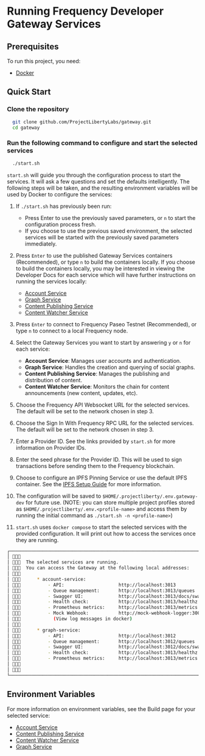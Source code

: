 # Running Frequency Developer Gateway Services

## Prerequisites

To run this project, you need:

- [Docker](https://docs.docker.com/get-docker/)

## Quick Start

### Clone the repository

```sh
  git clone github.com/ProjectLibertyLabs/gateway.git
  cd gateway
```

### Run the following command to configure and start the selected services

```sh
  ./start.sh
```

`start.sh` will guide you through the configuration process to start the services. It will ask a few questions and set the defaults intelligently. The following steps will be taken, and the resulting environment variables will be used by Docker to configure the services:

1. If `./start.sh` has previously been run:

   - Press Enter to use the previously saved parameters, or `n` to start the configuration process fresh.
   - If you choose to use the previous saved environment, the selected services will be started with the previously saved parameters immediately.

2. Press `Enter` to use the published Gateway Services containers (Recommended), or type `n` to build the containers locally. If you choose to build the containers locally, you may be interested in viewing the Developer Docs for each service which will have further instructions on running the services locally:

   - [Account Service](https://github.com/ProjectLibertyLabs/gateway/blob/main/developer-docs/account/README.md)
   - [Graph Service](https://github.com/ProjectLibertyLabs/gateway/blob/main/developer-docs/graph/README.md)
   - [Content Publishing Service](https://github.com/ProjectLibertyLabs/gateway/blob/main/developer-docs/content-publishing/README.md)
   - [Content Watcher Service](https://github.com/ProjectLibertyLabs/gateway/blob/main/developer-docs/content-watcher/README.md)

3. Press `Enter` to connect to Frequency Paseo Testnet (Recommended), or type `n` to connect to a local Frequency node.

4. Select the Gateway Services you want to start by answering `y` or `n` for each service:

   - **Account Service**: Manages user accounts and authentication.
   - **Graph Service**: Handles the creation and querying of social graphs.
   - **Content Publishing Service**: Manages the publishing and distribution of content.
   - **Content Watcher Service**: Monitors the chain for content announcements (new content, updates, etc).

5. Choose the Frequency API Websocket URL for the selected services. The default will be set to the network chosen in step 3.

6. Choose the Sign In With Frequency RPC URL for the selected services. The default will be set to the network chosen in step 3.

7. Enter a Provider ID. See the links provided by `start.sh` for more information on Provider IDs.

8. Enter the seed phrase for the Provider ID. This will be used to sign transactions before sending them to the Frequency blockchain.

9. Choose to configure an IPFS Pinning Service or use the default IPFS container. See the [IPFS Setup Guide](https://projectlibertylabs.github.io/gateway/Run/IPFS.html) for more information.

10. The configuration will be saved to `$HOME/.projectliberty/.env.gateway-dev` for future use.
(NOTE: you can store multiple project profiles stored as `$HOME/.projectliberty/.env.<profile-name>` and access them by running the initial command as `./start.sh -n <profile-name>`)

11. `start.sh` uses `docker compose` to start the selected services with the provided configuration. It will print out how to access the services once they are running.

```sh
┌────────────────────────────────────────────────────────────────────────────────────────────────────┐
│ 🔗💠📡                                                                                              │
│ 🔗💠📡  The selected services are running.                                                          │
│ 🔗💠📡  You can access the Gateway at the following local addresses:                                │
│ 🔗💠📡                                                                                              │
│ 🔗💠📡      * account-service:                                                                      │
│ 🔗💠📡          - API:                    http://localhost:3013                                     │
│ 🔗💠📡          - Queue management:       http://localhost:3013/queues                              │
│ 🔗💠📡          - Swagger UI:             http://localhost:3013/docs/swagger                        │
│ 🔗💠📡          - Health check:           http://localhost:3013/healthz                             │
│ 🔗💠📡          - Prometheus metrics:     http://localhost:3013/metrics                             │
│ 🔗💠📡          - Mock Webhook:           http://mock-webhook-logger:3001/webhooks/account-service  │
│ 🔗💠📡            (View log messages in docker)                                                     │
│ 🔗💠📡                                                                                              │
│ 🔗💠📡      * graph-service:                                                                        │
│ 🔗💠📡          - API:                    http://localhost:3012                                     │
│ 🔗💠📡          - Queue management:       http://localhost:3012/queues                              │
│ 🔗💠📡          - Swagger UI:             http://localhost:3012/docs/swagger                        │
│ 🔗💠📡          - Health check:           http://localhost:3013/healthz                             │
│ 🔗💠📡          - Prometheus metrics:     http://localhost:3013/metrics                             │
│ 🔗💠📡                                                                                              │
│ 🔗💠📡                                                                                              │
└────────────────────────────────────────────────────────────────────────────────────────────────────┘
```

## Environment Variables

For more information on environment variables, see the Build page for your selected service:

- [Account Service](../../Build/AccountService/AccountService.html)
- [Content Publishing Service](../../Build/ContentPublishing/ContentPublishing.html)
- [Content Watcher Service](../../Build/ContentWatcher/ContentWatcher.html)
- [Graph Service](../../Build/GraphService/GraphService.html)
